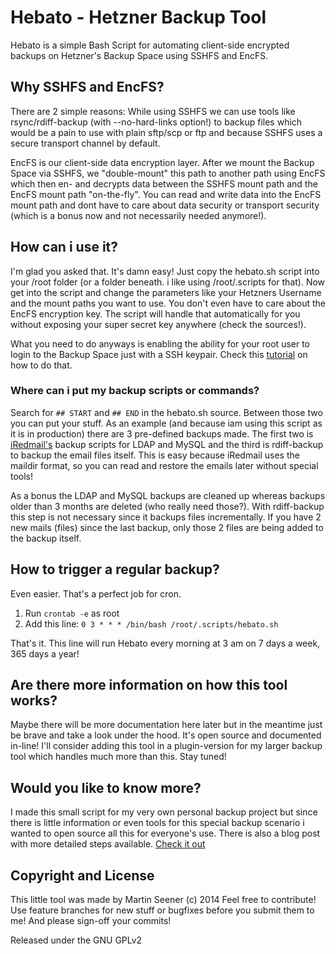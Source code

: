# Hebato - Hetzner Backup Tool

Hebato is a simple Bash Script for automating client-side encrypted backups on Hetzner's Backup Space using SSHFS and EncFS.

## Why SSHFS and EncFS?

There are 2 simple reasons: While using SSHFS we can use tools like rsync/rdiff-backup (with --no-hard-links option!) to backup files
which would be a pain to use with plain sftp/scp or ftp and because SSHFS uses a secure transport channel by default.

EncFS is our client-side data encryption layer. After we mount the Backup Space via SSHFS, we "double-mount" this path to another path
using EncFS which then en- and decrypts data between the SSHFS mount path and the EncFS mount path "on-the-fly". You can read and write data
into the EncFS mount path and dont have to care about data security or transport security (which is a bonus now and not necessarily needed anymore!).

## How can i use it?

I'm glad you asked that. It's damn easy! Just copy the hebato.sh script into your /root folder (or a folder beneath. i like using /root/.scripts for that).
Now get into the script and change the parameters like your Hetzners Username and the mount paths you want to use. You don't even have to care about the EncFS
encryption key. The script will handle that automatically for you without exposing your super secret key anywhere (check the sources!).

What you need to do anyways is enabling the ability for your root user to login to the Backup Space just with a SSH keypair. Check this [tutorial](http://wiki.hetzner.de/index.php/Backup_Space_SSH_Keys/en) on how to do that.

### Where can i put my backup scripts or commands?

Search for `## START` and `## END` in the hebato.sh source. Between those two you can put your stuff. As an example (and because iam using this script as it is in production)
there are 3 pre-defined backups made. The first two is [iRedmail's](http://www.iredmail.org/wiki/index.php?title=IRedMail/FAQ/Backup) backup scripts for LDAP and MySQL and the third
is rdiff-backup to backup the email files itself. This is easy because iRedmail uses the maildir format, so you can read and restore the emails later without special tools!

As a bonus the LDAP and MySQL backups are cleaned up whereas backups older than 3 months are deleted (who really need those?). With rdiff-backup this step is not necessary since
it backups files incrementally. If you have 2 new mails (files) since the last backup, only those 2 files are being added to the backup itself.

## How to trigger a regular backup?

Even easier. That's a perfect job for cron.

1. Run `crontab -e` as root
2. Add this line: `0 3 * * * /bin/bash /root/.scripts/hebato.sh`

That's it. This line will run Hebato every morning at 3 am on 7 days a week, 365 days a year!

## Are there more information on how this tool works?

Maybe there will be more documentation here later but in the meantime just be brave and take a look under the hood. It's open source and documented in-line!
I'll consider adding this tool in a plugin-version for my larger backup tool which handles much more than this. Stay tuned!

## Would you like to know more?

I made this small script for my very own personal backup project but since there is little information or even tools for this special backup scenario i wanted to open source
all this for everyone's use. There is also a blog post with more detailed steps available. [Check it out](https://www.sysorchestra.com/2014/09/01/hetzner-backup-service-with-sshfs-for-iredmail-on-debianubuntu/)

## Copyright and License

This little tool was made by Martin Seener (c) 2014
Feel free to contribute! Use feature branches for new stuff or bugfixes before you submit them to me! And please sign-off your commits!

Released under the GNU GPLv2
